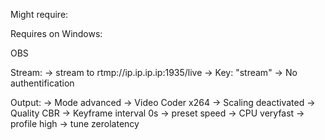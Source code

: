 Might require:

<!-- xhost +local:docker -->

Requires on Windows:

OBS

Stream:
-> stream to
rtmp://ip.ip.ip.ip:1935/live
-> Key: "stream"
-> No authentification

Output:
-> Mode advanced
-> Video Coder x264
-> Scaling deactivated
-> Quality CBR
-> Keyframe interval 0s
-> preset speed
-> CPU veryfast
-> profile high
-> tune zerolatency
